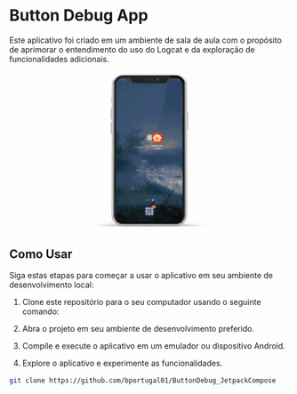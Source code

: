 # Button Debug App

Este aplicativo foi criado em um ambiente de sala de aula com o propósito de aprimorar o entendimento do uso do Logcat e da exploração de funcionalidades adicionais.

![Demonstração do Aplicativo](https://github.com/bportugal01/ButtonDebug_JetpackCompose/blob/Master/image/App.gif)

## Como Usar

Siga estas etapas para começar a usar o aplicativo em seu ambiente de desenvolvimento local:

1. Clone este repositório para o seu computador usando o seguinte comando:
   
2. Abra o projeto em seu ambiente de desenvolvimento preferido.
  
3. Compile e execute o aplicativo em um emulador ou dispositivo Android.
  
4. Explore o aplicativo e experimente as funcionalidades.

```bash
git clone https://github.com/bportugal01/ButtonDebug_JetpackCompose

